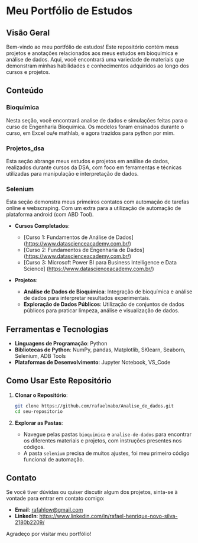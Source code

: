 # Meu Portfólio de Estudos

## Visão Geral

Bem-vindo ao meu portfólio de estudos! Este repositório contém meus projetos e anotações relacionados aos meus estudos em bioquímica e análise de dados. Aqui, você encontrará uma variedade de materiais que demonstram minhas habilidades e conhecimentos adquiridos ao longo dos cursos e projetos.

## Conteúdo

### Bioquímica

Nesta seção, você encontrará analise de dados e simulações feitas para o curso de Engenharia Bioquímica. Os modelos foram ensinados durante o curso, em Excel ou/e mathlab, e agora trazidos para python por mim.

### Projetos_dsa

Esta seção abrange meus estudos e projetos em análise de dados, realizados durante cursos da DSA, com foco em ferramentas e técnicas utilizadas para manipulação e interpretação de dados.

### Selenium

Esta seção demonstra meus primeiros contatos com automação de tarefas online e webscraping. Com um extra para a utilização de automação de plataforma android (com ABD Tool).

- **Cursos Completados**:
  - [Curso 1: Fundamentos de Análise de Dados] (https://www.datascienceacademy.com.br/)
  - [Curso 2: Fundamentos de Engenharia de Dados] (https://www.datascienceacademy.com.br/)
  - [Curso 3: Microsoft Power BI para Business Intelligence e Data Science] (https://www.datascienceacademy.com.br/)

- **Projetos**:
  - **Análise de Dados de Bioquímica**: Integração de bioquímica e análise de dados para interpretar resultados experimentais.
  - **Exploração de Dados Públicos**: Utilização de conjuntos de dados públicos para praticar limpeza, análise e visualização de dados.

## Ferramentas e Tecnologias

- **Linguagens de Programação**: Python
- **Bibliotecas de Python**: NumPy, pandas, Matplotlib, SKlearn, Seaborn, Selenium, ADB Tools 
- **Plataformas de Desenvolvimento**: Jupyter Notebook, VS_Code

## Como Usar Este Repositório

1. **Clonar o Repositório**:
    ```bash
    git clone https://github.com/rafaelnabo/Analise_de_dados.git
    cd seu-repositorio
    ```

2. **Explorar as Pastas**:
   - Navegue pelas pastas `bioquimica` e `analise-de-dados` para encontrar os diferentes materiais e projetos, com instruções presentes nos códigos.
   - A pasta `selenium` precisa de muitos ajustes, foi meu primeiro código funcional de automação.

## Contato

Se você tiver dúvidas ou quiser discutir algum dos projetos, sinta-se à vontade para entrar em contato comigo:

- **Email**: rafahlow@gmail.com
- **LinkedIn**: https://www.linkedin.com/in/rafael-henrique-novo-silva-2180b2209/

Agradeço por visitar meu portfólio!
